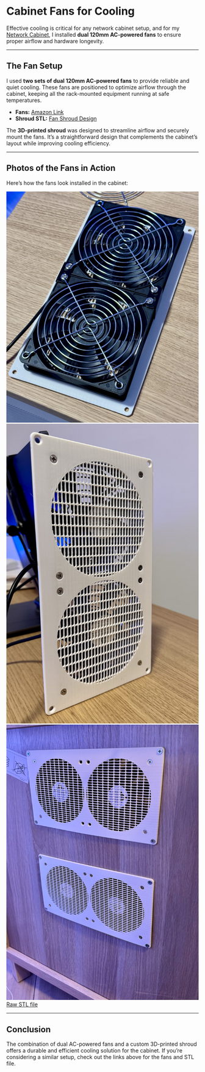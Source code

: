 # **Cabinet Fans for Cooling**

Effective cooling is critical for any network cabinet setup, and for my [Network Cabinet](../../README.md), I installed **dual 120mm AC-powered fans** to ensure proper airflow and hardware longevity.

---

## **The Fan Setup**

I used **two sets of dual 120mm AC-powered fans** to provide reliable and quiet cooling. These fans are positioned to optimize airflow through the cabinet, keeping all the rack-mounted equipment running at safe temperatures.

- **Fans:** [Amazon Link](https://amzn.to/3B1EDtV)
- **Shroud STL:** [Fan Shroud Design](https://makerworld.com/en/models/847148#profileId-794416)

The **3D-printed shroud** was designed to streamline airflow and securely mount the fans. It’s a straightforward design that complements the cabinet’s layout while improving cooling efficiency.

---

## **Photos of the Fans in Action**

Here’s how the fans look installed in the cabinet:

![Dual 120mm Fans - Front View](../../Assets/Media/Fans/IMG_2535.jpeg)
![Fan Shroud and Mounting](../../Assets/Media/Fans/IMG_2539.jpeg)
![Fans in the Cabinet Setup](../../Assets/Media/Fans/IMG_2541.jpeg)
[Raw STL file](../../Assets/STLs/fan-intake-plate-120mm.stl)

---

## **Conclusion**

The combination of dual AC-powered fans and a custom 3D-printed shroud offers a durable and efficient cooling solution for the cabinet. If you’re considering a similar setup, check out the links above for the fans and STL file.
